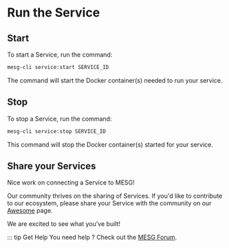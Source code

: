 # Run the Service

## Start

To start a Service, run the command:

```bash
mesg-cli service:start SERVICE_ID
```

The command will start the Docker container\(s\) needed to run your service.

## Stop

To stop a Service, run the command:

```bash
mesg-cli service:stop SERVICE_ID
```

This command will stop the Docker container\(s\) started for your service.

## Share your Services

Nice work on connecting a Service to MESG!   
  
Our community thrives on the sharing of Services.  If you'd like to contribute to our ecosystem, please share your Service with the community on our [Awesome](https://github.com/mesg-foundation/awesome) page.   
  
We are excited to see what you've built!

::: tip Get Help
You need help ? Check out the <a href="https://forum.mesg.com" target="_blank">MESG Forum</a>.
